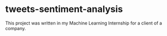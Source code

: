 # tweets-sentiment-analysis
This project was written in my Machine Learning Internship for a client of a company.
